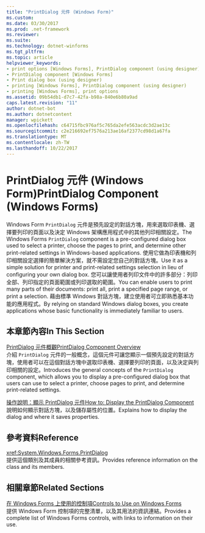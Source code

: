 ```yaml
---
title: "PrintDialog 元件 (Windows Form)"
ms.custom: 
ms.date: 03/30/2017
ms.prod: .net-framework
ms.reviewer: 
ms.suite: 
ms.technology: dotnet-winforms
ms.tgt_pltfrm: 
ms.topic: article
helpviewer_keywords:
- print options [Windows Forms], PrintDialog component (using designer)
- PrintDialog component [Windows Forms]
- Print dialog box (using designer)
- printing [Windows Forms], PrintDialog component (using designer)
- printing [Windows Forms], print options
ms.assetid: 09b54db1-d7c7-42fa-b98a-840e6b80a9ad
caps.latest.revision: "11"
author: dotnet-bot
ms.author: dotnetcontent
manager: wpickett
ms.openlocfilehash: c64715fbc976af5c765da2efe563acdc3d2ae13c
ms.sourcegitcommit: c2e216692ef7576a213ae16af2377cd98d1a67fa
ms.translationtype: MT
ms.contentlocale: zh-TW
ms.lasthandoff: 10/22/2017
---
```

# <a name="printdialog-component-windows-forms"></a><span data-ttu-id="9e2ac-102">PrintDialog 元件 (Windows Form)</span><span class="sxs-lookup"><span data-stu-id="9e2ac-102">PrintDialog Component (Windows Forms)</span></span>
<span data-ttu-id="9e2ac-103">Windows Form `PrintDialog` 元件是預先設定的對話方塊，用來選取印表機、選擇要列印的頁面以及決定 Windows 架構應用程式中的其他列印相關設定。</span><span class="sxs-lookup"><span data-stu-id="9e2ac-103">The Windows Forms `PrintDialog` component is a pre-configured dialog box used to select a printer, choose the pages to print, and determine other print-related settings in Windows-based applications.</span></span> <span data-ttu-id="9e2ac-104">使用它做為印表機和列印相關設定選擇的簡單解決方案，就不需設定您自己的對話方塊。</span><span class="sxs-lookup"><span data-stu-id="9e2ac-104">Use it as a simple solution for printer and print-related settings selection in lieu of configuring your own dialog box.</span></span> <span data-ttu-id="9e2ac-105">您可以讓使用者列印文件中的許多部分：列印全部、列印指定的頁面範圍或列印選取的範圍。</span><span class="sxs-lookup"><span data-stu-id="9e2ac-105">You can enable users to print many parts of their documents: print all, print a specified page range, or print a selection.</span></span> <span data-ttu-id="9e2ac-106">藉由標準 Windows 對話方塊，建立使用者可立即熟悉基本功能的應用程式。</span><span class="sxs-lookup"><span data-stu-id="9e2ac-106">By relying on standard Windows dialog boxes, you create applications whose basic functionality is immediately familiar to users.</span></span>  
  
## <a name="in-this-section"></a><span data-ttu-id="9e2ac-107">本章節內容</span><span class="sxs-lookup"><span data-stu-id="9e2ac-107">In This Section</span></span>  
 [<span data-ttu-id="9e2ac-108">PrintDialog 元件概觀</span><span class="sxs-lookup"><span data-stu-id="9e2ac-108">PrintDialog Component Overview</span></span>](../../../../docs/framework/winforms/controls/printdialog-component-overview-windows-forms.md)  
 <span data-ttu-id="9e2ac-109">介紹 `PrintDialog` 元件的一般概念，這個元件可讓您顯示一個預先設定的對話方塊，使用者可以在這個對話方塊中選取印表機、選擇要列印的頁面，以及決定與列印相關的設定。</span><span class="sxs-lookup"><span data-stu-id="9e2ac-109">Introduces the general concepts of the `PrintDialog` component, which allows you to display a pre-configured dialog box that users can use to select a printer, choose pages to print, and determine print-related settings.</span></span>  
  
 [<span data-ttu-id="9e2ac-110">操作說明：顯示 PrintDialog 元件</span><span class="sxs-lookup"><span data-stu-id="9e2ac-110">How to: Display the PrintDialog Component</span></span>](../../../../docs/framework/winforms/controls/how-to-display-the-printdialog-component.md)  
 <span data-ttu-id="9e2ac-111">說明如何顯示對話方塊，以及儲存屬性的位置。</span><span class="sxs-lookup"><span data-stu-id="9e2ac-111">Explains how to display the dialog and where it saves properties.</span></span>  
  
## <a name="reference"></a><span data-ttu-id="9e2ac-112">參考資料</span><span class="sxs-lookup"><span data-stu-id="9e2ac-112">Reference</span></span>  
 <xref:System.Windows.Forms.PrintDialog>  
 <span data-ttu-id="9e2ac-113">提供這個類別及其成員的相關參考資訊。</span><span class="sxs-lookup"><span data-stu-id="9e2ac-113">Provides reference information on the class and its members.</span></span>  
  
## <a name="related-sections"></a><span data-ttu-id="9e2ac-114">相關章節</span><span class="sxs-lookup"><span data-stu-id="9e2ac-114">Related Sections</span></span>  
 [<span data-ttu-id="9e2ac-115">在 Windows Forms 上使用的控制項</span><span class="sxs-lookup"><span data-stu-id="9e2ac-115">Controls to Use on Windows Forms</span></span>](../../../../docs/framework/winforms/controls/controls-to-use-on-windows-forms.md)  
 <span data-ttu-id="9e2ac-116">提供 Windows Form 控制項的完整清單，以及其用法的資訊連結。</span><span class="sxs-lookup"><span data-stu-id="9e2ac-116">Provides a complete list of Windows Forms controls, with links to information on their use.</span></span>
